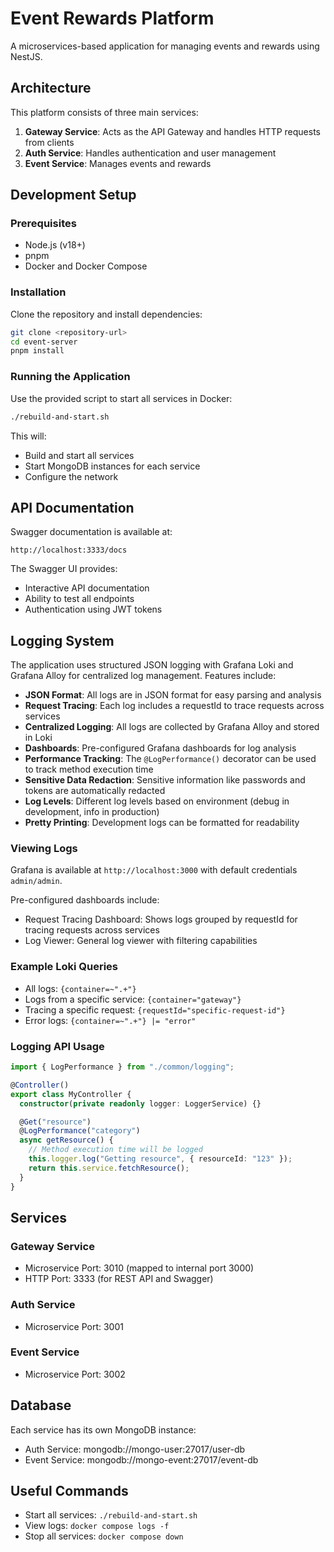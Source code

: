 # Event Rewards Platform

A microservices-based application for managing events and rewards using NestJS.

## Architecture

This platform consists of three main services:

1. **Gateway Service**: Acts as the API Gateway and handles HTTP requests from clients
2. **Auth Service**: Handles authentication and user management
3. **Event Service**: Manages events and rewards

## Development Setup

### Prerequisites

- Node.js (v18+)
- pnpm
- Docker and Docker Compose

### Installation

Clone the repository and install dependencies:

```bash
git clone <repository-url>
cd event-server
pnpm install
```

### Running the Application

Use the provided script to start all services in Docker:

```bash
./rebuild-and-start.sh
```

This will:

- Build and start all services
- Start MongoDB instances for each service
- Configure the network

## API Documentation

Swagger documentation is available at:

```
http://localhost:3333/docs
```

The Swagger UI provides:

- Interactive API documentation
- Ability to test all endpoints
- Authentication using JWT tokens

## Logging System

The application uses structured JSON logging with Grafana Loki and Grafana Alloy for centralized log management. Features include:

- **JSON Format**: All logs are in JSON format for easy parsing and analysis
- **Request Tracing**: Each log includes a requestId to trace requests across services
- **Centralized Logging**: All logs are collected by Grafana Alloy and stored in Loki
- **Dashboards**: Pre-configured Grafana dashboards for log analysis
- **Performance Tracking**: The `@LogPerformance()` decorator can be used to track method execution time
- **Sensitive Data Redaction**: Sensitive information like passwords and tokens are automatically redacted
- **Log Levels**: Different log levels based on environment (debug in development, info in production)
- **Pretty Printing**: Development logs can be formatted for readability

### Viewing Logs

Grafana is available at `http://localhost:3000` with default credentials `admin/admin`.

Pre-configured dashboards include:

- Request Tracing Dashboard: Shows logs grouped by requestId for tracing requests across services
- Log Viewer: General log viewer with filtering capabilities

### Example Loki Queries

- All logs: `{container=~".+"}`
- Logs from a specific service: `{container="gateway"}`
- Tracing a specific request: `{requestId="specific-request-id"}`
- Error logs: `{container=~".+"} |= "error"`

### Logging API Usage

```typescript
import { LogPerformance } from "./common/logging";

@Controller()
export class MyController {
  constructor(private readonly logger: LoggerService) {}

  @Get("resource")
  @LogPerformance("category")
  async getResource() {
    // Method execution time will be logged
    this.logger.log("Getting resource", { resourceId: "123" });
    return this.service.fetchResource();
  }
}
```

## Services

### Gateway Service

- Microservice Port: 3010 (mapped to internal port 3000)
- HTTP Port: 3333 (for REST API and Swagger)

### Auth Service

- Microservice Port: 3001

### Event Service

- Microservice Port: 3002

## Database

Each service has its own MongoDB instance:

- Auth Service: mongodb://mongo-user:27017/user-db
- Event Service: mongodb://mongo-event:27017/event-db

## Useful Commands

- Start all services: `./rebuild-and-start.sh`
- View logs: `docker compose logs -f`
- Stop all services: `docker compose down`
